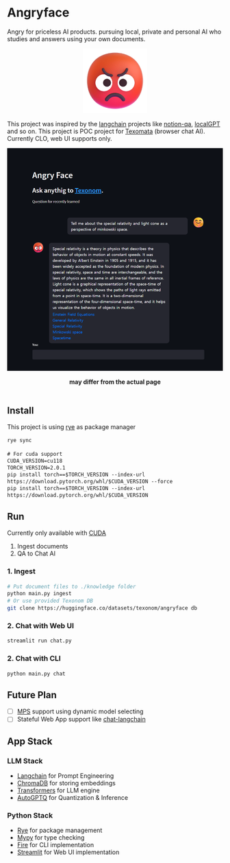 # Angryface

Angry for priceless AI products. pursuing local, private and personal AI who studies and answers using your own documents.

<p align="center">
<img src="img/angryface.png" style="width: 150px"/>
</p>

This project was inspired by the [langchain](https://github.com/hwchase17/langchain) projects like [notion-qa](https://github.com/hwchase17/notion-qa), [localGPT](https://github.com/PromtEngineer/localGPT) and so on.
This project is POC project for [Texomata](https://github.com/texonom/texomata) (browser chat AI). Currently CLO, web UI supports only.

![Chat Image](img/chat.png)

<figcaption align = "center"><b>may differ from the actual page</b></figcaption>
<br/>

## Install

This project is using [rye](https://mitsuhiko.github.io/rye/) as package manager

```
rye sync

# For cuda support
CUDA_VERSION=cu118
TORCH_VERSION=2.0.1
pip install torch==$TORCH_VERSION --index-url https://download.pytorch.org/whl/$CUDA_VERSION --force
pip install torch==$TORCH_VERSION --index-url https://download.pytorch.org/whl/$CUDA_VERSION
```

## Run

Currently only available with [CUDA](https://texonom.com/a9e934a523d346c5a984d95e3d0676e3)

1. Ingest documents
2. QA to Chat AI

### 1. Ingest

```zsh
# Put document files to ./knowledge folder
python main.py ingest
# Or use provided Texonom DB
git clone https://huggingface.co/datasets/texonom/angryface db
```

### 2. Chat with Web UI

```zsh
streamlit run chat.py
```

### 2. Chat with CLI

```zsh
python main.py chat
```

## Future Plan

- [ ] [MPS](https://texonom.com/8d71e4de36e4416c83f65ee7bdaa412b) support using dynamic model selecting
- [ ] Stateful Web App support like [chat-langchain](https://chat.langchain.dev/)

## App Stack

### LLM Stack

- [Langchain](https://texonom.com/945567c597364cbb98336ca08c059856) for Prompt Engineering
- [ChromaDB](https://texonom.com/8af886db7d684e03911a86b652620816) for storing embeddings
- [Transformers](https://texonom.com/f5101287cc9249ab812e281e374e5629) for LLM engine
- [AutoGPTQ](https://github.com/PanQiWei/AutoGPTQ) for Quantization & Inference

### Python Stack

- [Rye](https://texonom.com/rye-429b5d5f3d7f4026ab5d1abd61facc73) for package management
- [Mypy](https://texonom.com/8a894731430f4138ac0fdd522cd74772) for type checking
- [Fire](https://github.com/google/python-fire) for CLI implementation
- [Streamlit](https://texonom.com/9e295c64d27e4999878a022b1c538964) for Web UI implementation
